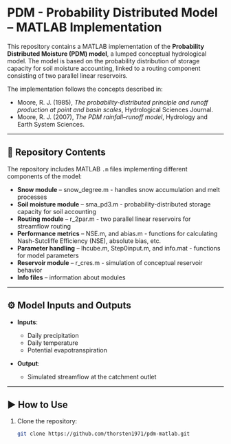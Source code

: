 # PDM - Probability Distributed Model – MATLAB Implementation

This repository contains a MATLAB implementation of the **Probability Distributed Moisture (PDM) model**, a lumped conceptual hydrological model. The model is based on the probability distribution of storage capacity for soil moisture accounting, linked to a routing component consisting of two parallel linear reservoirs.  

The implementation follows the concepts described in:  
- Moore, R. J. (1985), *The probability-distributed principle and runoff production at point and basin scales*, Hydrological Sciences Journal.  
- Moore, R. J. (2007), *The PDM rainfall–runoff model*, Hydrology and Earth System Sciences.  

---

## 📂 Repository Contents
The repository includes MATLAB `.m` files implementing different components of the model:
- **Snow module** – snow_degree.m - handles snow accumulation and melt processes  
- **Soil moisture module** – sma_pd3.m - probability-distributed storage capacity for soil accounting  
- **Routing module** – r_2par.m - two parallel linear reservoirs for streamflow routing  
- **Performance metrics** – NSE.m, and abias.m - functions for calculating Nash-Sutcliffe Efficiency (NSE), absolute bias, etc.  
- **Parameter handling** – lhcube.m, Step0input.m, and info.mat - functions for model parameters  
- **Reservoir module** – r_cres.m - simulation of conceptual reservoir behavior
- **Info files** –  information about modules

---

## ⚙️ Model Inputs and Outputs
- **Inputs**:  
  - Daily precipitation  
  - Daily temperature  
  - Potential evapotranspiration  

- **Output**:  
  - Simulated streamflow at the catchment outlet  

---

## ▶️ How to Use
1. Clone the repository:
   ```bash
   git clone https://github.com/thorsten1971/pdm-matlab.git
